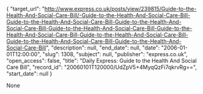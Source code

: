 {
  "target_url": "http://www.express.co.uk/posts/view/239815/Guide-to-the-Health-And-Social-Care-Bill/-Guide-to-the-Health-And-Social-Care-Bill-Guide-to-the-Health-And-Social-Care-Bill-Guide-to-the-Health-And-Social-Care-Bill-Guide-to-the-Health-And-Social-Care-Bill-Guide-to-the-Health-And-Social-Care-Bill-Guide-to-the-Health-And-Social-Care-Bill-Guide-to-the-Health-And-Social-Care-Bill-Guide-to-the-Health-And-Social-Care-Bill", 
  "description": null, 
  "end_date": null, 
  "date": "2006-01-01T12:00:00", 
  "slug": 1308, 
  "subject": null, 
  "publisher": "express.co.uk", 
  "open_access": false, 
  "title": "Daily Express: Guide to the Health And Social Care Bill", 
  "record_id": "20060101T120000/UdZpV5+4MyqQzFi7qkrvRg==", 
  "start_date": null
}

None